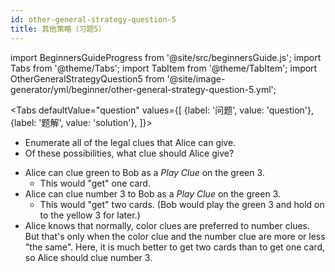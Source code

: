 ```yaml
---
id: other-general-strategy-question-5
title: 其他策略（习题5）
---
```


import BeginnersGuideProgress from '@site/src/beginnersGuide.js';
import Tabs from '@theme/Tabs';
import TabItem from '@theme/TabItem';
import OtherGeneralStrategyQuestion5 from '@site/image-generator/yml/beginner/other-general-strategy-question-5.yml';

<BeginnersGuideProgress id="other-general-strategy-question-4" />

<!-- lint disable no-undefined-references -->

<Tabs
  defaultValue="question"
  values={[
    {label: '问题', value: 'question'},
    {label: '题解', value: 'solution'},
  ]}>
<TabItem value="question">

- Enumerate all of the legal clues that Alice can give.
- Of these possibilities, what clue should Alice give?

</TabItem>
<TabItem value="solution">

- Alice can clue green to Bob as a *Play Clue* on the green 3.
  - This would "get" one card.
- Alice can clue number 3 to Bob as a *Play Clue* on the green 3.
  - This would "get" two cards. (Bob would play the green 3 and hold on to the yellow 3 for later.)
- Alice knows that normally, color clues are preferred to number clues. But that's only when the color clue and the number clue are more or less "the same". Here, it is much better to get two cards than to get one card, so Alice should clue number 3.

</TabItem>
</Tabs>

<OtherGeneralStrategyQuestion5 />
